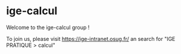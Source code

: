 # ige-calcul

Welcome to the ige-calcul group !

To join us, please visit https://ige-intranet.osug.fr/ an search for "IGE PRATIQUE > calcul"
